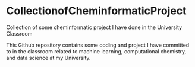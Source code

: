# CollectionofCheminformaticProject
Collection of some cheminformatic project I have done in the University Classroom

This Github repository contains some coding and project 
I have committed to in the classroom related to machine learning, computational chemistry, and data science at my University.
